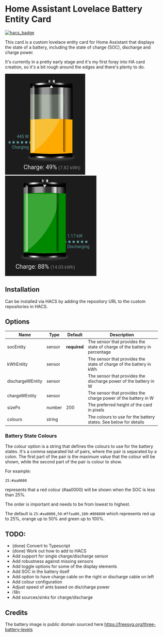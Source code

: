 # Home Assistant Lovelace Battery Entity Card

[![hacs_badge](https://img.shields.io/badge/HACS-Custom-41BDF5.svg?style=for-the-badge)](https://github.com/hacs/integration)

This card is a custom lovelace entity card for Home Assistant that displays the state of a battery, including
the state of charge (SOC), discharge and charge power.

It's currently in a pretty early stage and it's my first foray into HA card creation, so it's a bit rough around the
edges and there's plenty to do.

![Battery Entity Card](docs/charging.png)
![Battery Entity Card](docs/discharging.png)

## Installation

Can be installed via HACS by adding the repository URL to the custom repositories in HACS.

## Options

| Name             | Type   | Default      | Description                                                               |
|------------------|--------|--------------|---------------------------------------------------------------------------|
| socEntity        | sensor | **required** | The sensor that provides the state of charge of the battery in percentage |
| kWhEntity        | sensor |              | The sensor that provides the state of charge of the battery in kWh        |
| dischargeWEntity | sensor |              | The sensor that provides the discharge power of the battery in W          |
| chargeWEntity    | sensor |              | The sensor that provides the charge power of the battery in W             |
| sizePx           | number | 200          | The preferred height of the card in pixels                                |
| colours          | string |              | The colours to use for the battery states. See below for details          |

### Battery State Colours

The colour option is a string that defines the colours to use for the battery states.
It's a comma separated list of pairs, where the pair is separated by a colon. The first
part of the pair is the maximum value that the colour will be shown, while the second
part of the pair is colour to show.

For example:
```
25:#aa0000
```
represents that a red colour (#aa0000) will be shown when the SOC is less than 25%.

The order is important and needs to be from lowest to highest.

The default is `25:#aa0000,50:#ffaa00,100:#008800` which represents
red up to 25%, orange up to 50% and green up to 100%.

## TODO:

* (done) Convert to Typescript
* (done) Work out how to add to HACS
* Add support for single charge/discharge sensor
* Add robustness against missing sensors
* Add toggle options for some of the display elements
* Add SOC in the battery itself
* Add option to have charge cable on the right or discharge cable on left
* Add colour configuration
* Adjust speed of ants based on dis/charge power
* i18n
* Add sources/sinks for charge/discharge

## Credits

The battery image is public domain sourced here https://freesvg.org/three-battery-levels
